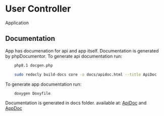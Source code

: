 # User Controller
Application

## Documentation
App has documenation for api and app itself. Documentation is generated by phpDocumentor.
To generate api documentation run:
```bash
    php8.1 docgen.php
```

```bash
    sudo redocly build-docs core -o docs/apidoc.html --title ApiDoc
```

To generate app documentation run:
```bash
    doxygen Doxyfile
```
Documentation is generated in docs folder.
available at: [ApiDoc](http://usermenager.domain.vm:2137/apidoc/) and [AppDoc](http://usermenager.domain.vm:2137/doc/)
